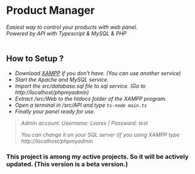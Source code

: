 # Product Manager

*Easiest way to control your products with web panel.*
<br>
*Powered by API with Typescript & MySQL & PHP*
<br>
<br>

## How to Setup ?

- *Download [XAMPP](https://www.apachefriends.org/index.html) if you don't have. (You can use another service)*
- *Start the Apache and MySQL service.*
- *Import the src/database.sql file to sql service. (Go to http://localhost/phpmyadmin)*
- *Extract /src/Web to the htdocs folder of the XAMPP program.*
- *Open a terminal in /src/API and type `ts-node main.ts`*
- *Finally your panel ready for use.*
> *Admin account: Username: Lvorex | Password: test*
>
> *You can change it on your SQL server (if you using XAMPP type http://localhost/phpmyadmin*

### This project is among my active projects. So it will be actively updated. (This version is a beta version.)
